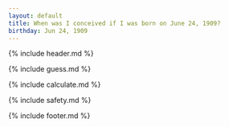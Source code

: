 ```yaml
---
layout: default
title: When was I conceived if I was born on June 24, 1909?
birthday: Jun 24, 1909
---
```


{% include header.md %}

{% include guess.md %}

{% include calculate.md %}

{% include safety.md %}

{% include footer.md %}



